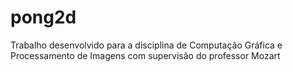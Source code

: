 # pong2d
Trabalho desenvolvido para a disciplina de Computação Gráfica e Processamento de Imagens com supervisão do professor Mozart
